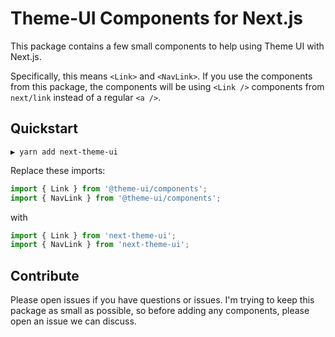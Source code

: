 # Theme-UI Components for Next.js

This package contains a few small components to help using Theme UI with
Next.js.

Specifically, this means `<Link>` and `<NavLink>`. If you use the components
from this package, the components will be using `<Link />` components from
`next/link` instead of a regular `<a />`.

## Quickstart

```shell
▶ yarn add next-theme-ui
```

Replace these imports:

```typescript
import { Link } from '@theme-ui/components';
import { NavLink } from '@theme-ui/components';
```

with

```typescript
import { Link } from 'next-theme-ui';
import { NavLink } from 'next-theme-ui';
```

## Contribute

Please open issues if you have questions or issues. I'm trying to keep this
package as small as possible, so before adding any components, please open an
issue we can discuss.
